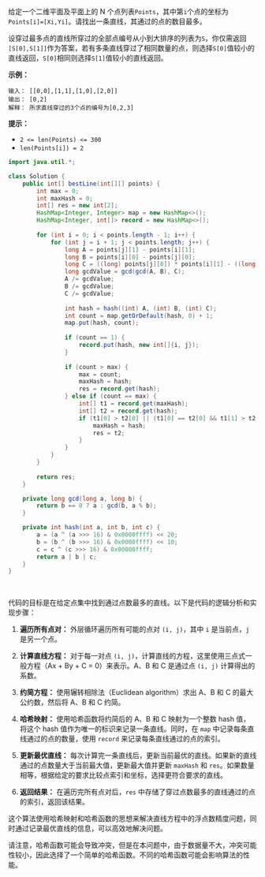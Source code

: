 给定一个二维平面及平面上的 N 个点列表`Points`，其中第`i`个点的坐标为`Points[i]=[Xi,Yi]`。请找出一条直线，其通过的点的数目最多。

设穿过最多点的直线所穿过的全部点编号从小到大排序的列表为`S`，你仅需返回`[S[0],S[1]]`作为答案，若有多条直线穿过了相同数量的点，则选择`S[0]`值较小的直线返回，`S[0]`相同则选择`S[1]`值较小的直线返回。

**示例：**

```
输入： [[0,0],[1,1],[1,0],[2,0]]
输出： [0,2]
解释： 所求直线穿过的3个点的编号为[0,2,3]
```

**提示：**

- `2 <= len(Points) <= 300`
- `len(Points[i]) = 2`





```java
import java.util.*;

class Solution {
    public int[] bestLine(int[][] points) {
        int max = 0;
        int maxHash = 0;
        int[] res = new int[2];
        HashMap<Integer, Integer> map = new HashMap<>();
        HashMap<Integer, int[]> record = new HashMap<>();
        
        for (int i = 0; i < points.length - 1; i++) {
            for (int j = i + 1; j < points.length; j++) {
                long A = points[j][1] - points[i][1];
                long B = points[i][0] - points[j][0];
                long C = ((long) points[j][0]) * points[i][1] - ((long) points[i][0]) * points[j][1];
                long gcdValue = gcd(gcd(A, B), C);
                A /= gcdValue;
                B /= gcdValue;
                C /= gcdValue;
                
                int hash = hash((int) A, (int) B, (int) C);
                int count = map.getOrDefault(hash, 0) + 1;
                map.put(hash, count);
                
                if (count == 1) {
                    record.put(hash, new int[]{i, j});
                }
                
                if (count > max) {
                    max = count;
                    maxHash = hash;
                    res = record.get(hash);
                } else if (count == max) {
                    int[] t1 = record.get(maxHash);
                    int[] t2 = record.get(hash);
                    if (t1[0] > t2[0] || (t1[0] == t2[0] && t1[1] > t2[1])) {
                        maxHash = hash;
                        res = t2;
                    }
                }
            }
        }
        
        return res;
    }

    private long gcd(long a, long b) {
        return b == 0 ? a : gcd(b, a % b);
    }

    private int hash(int a, int b, int c) {
        a = (a ^ (a >>> 16) & 0x0000ffff) << 20;
        b = (b ^ (b >>> 16) & 0x0000ffff) << 10;
        c = c ^ (c >>> 16) & 0x00000ffff;
        return a | b | c;
    }
}
```

​       



代码的目标是在给定点集中找到通过点数最多的直线。以下是代码的逻辑分析和实现步骤：

1. **遍历所有点对：** 外层循环遍历所有可能的点对 `(i, j)`，其中 `i` 是当前点，`j` 是另一个点。

2. **计算直线方程：** 对于每一对点 `(i, j)`，计算直线的方程，这里使用三点式一般方程（Ax + By + C = 0）来表示。A、B 和 C 是通过点 `(i, j)` 计算得出的系数。

3. **约简方程：** 使用辗转相除法（Euclidean algorithm）求出 A、B 和 C 的最大公约数，然后将 A、B 和 C 约简。

4. **哈希映射：** 使用哈希函数将约简后的 A、B 和 C 映射为一个整数 hash 值，将这个 hash 值作为唯一的标识来记录一条直线。同时，在 `map` 中记录每条直线通过的点的数量，使用 `record` 来记录每条直线通过的点的索引。

5. **更新最优直线：** 每次计算完一条直线后，更新当前最优的直线。如果新的直线通过的点数量大于当前最大值，更新最大值并更新 `maxHash` 和 `res`。如果数量相等，根据给定的要求比较点索引和坐标，选择更符合要求的直线。

6. **返回结果：** 在遍历完所有点对后，`res` 中存储了穿过点数最多的直线通过的点的索引，返回该结果。

这个算法使用哈希映射和哈希函数的思想来解决直线方程中的浮点数精度问题，同时通过记录最优直线的信息，可以高效地解决问题。

请注意，哈希函数可能会导致冲突，但是在本问题中，由于数据量不大，冲突可能性较小，因此选择了一个简单的哈希函数。不同的哈希函数可能会影响算法的性能。
